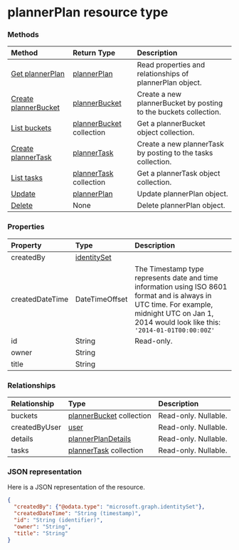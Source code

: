# plannerPlan resource type




### Methods

| Method		   | Return Type	|Description|
|:---------------|:--------|:----------|
|[Get plannerPlan](../api/plannerplan_get.md) | [plannerPlan](plannerplan.md) |Read properties and relationships of plannerPlan object.|
|[Create plannerBucket](../api/plannerplan_post_buckets.md) |[plannerBucket](plannerbucket.md)| Create a new plannerBucket by posting to the buckets collection.|
|[List buckets](../api/plannerplan_list_buckets.md) |[plannerBucket](plannerbucket.md) collection| Get a plannerBucket object collection.|
|[Create plannerTask](../api/plannerplan_post_tasks.md) |[plannerTask](plannertask.md)| Create a new plannerTask by posting to the tasks collection.|
|[List tasks](../api/plannerplan_list_tasks.md) |[plannerTask](plannertask.md) collection| Get a plannerTask object collection.|
|[Update](../api/plannerplan_update.md) | [plannerPlan](plannerplan.md)	|Update plannerPlan object. |
|[Delete](../api/plannerplan_delete.md) | None |Delete plannerPlan object. |

### Properties
| Property	   | Type	|Description|
|:---------------|:--------|:----------|
|createdBy|[identitySet](identityset.md)||
|createdDateTime|DateTimeOffset|The Timestamp type represents date and time information using ISO 8601 format and is always in UTC time. For example, midnight UTC on Jan 1, 2014 would look like this: `'2014-01-01T00:00:00Z'`|
|id|String| Read-only.|
|owner|String||
|title|String||

### Relationships
| Relationship | Type	|Description|
|:---------------|:--------|:----------|
|buckets|[plannerBucket](plannerbucket.md) collection| Read-only. Nullable.|
|createdByUser|[user](user.md)| Read-only. Nullable.|
|details|[plannerPlanDetails](plannerplandetails.md)| Read-only. Nullable.|
|tasks|[plannerTask](plannertask.md) collection| Read-only. Nullable.|

### JSON representation

Here is a JSON representation of the resource.

<!-- {
  "blockType": "resource",
  "optionalProperties": [

  ],
  "@odata.type": "microsoft.graph.plannerPlan"
}-->

```json
{
  "createdBy": {"@odata.type": "microsoft.graph.identitySet"},
  "createdDateTime": "String (timestamp)",
  "id": "String (identifier)",
  "owner": "String",
  "title": "String"
}

```

<!-- uuid: 8fcb5dbc-d5aa-4681-8e31-b001d5168d79
2015-10-25 14:57:30 UTC -->
<!-- {
  "type": "#page.annotation",
  "description": "plannerPlan resource",
  "keywords": "",
  "section": "documentation",
  "tocPath": ""
}-->